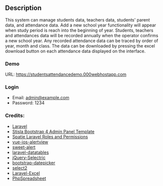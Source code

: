 ## Description
This system can manage students data, teachers data, students' parent data, and attendance data. Add a new school year functionality will appear when study period is reach into the beginning of year. Students, teachers and attendances data will be recorded annually when the operator confirms a new school year. Any recorded attendance data can be traced by order of year, month and class. The data can be downloaded by pressing the excel download button on each attendance data displayed on the interface.

### Demo
URL: https://studentsattendancedemo.000webhostapp.com

### Login
*  Email: admin@example.com
*  Password: 1234

### Credits:
*   [Laravel](https://github.com/laravel/laravel)
*   [Stisla Bootstrap 4 Admin Panel Template](https://github.com/stisla/stisla)
*   [Spatie Laravel Roles and Permissions](https://github.com/spatie/laravel-permission)
*   [vue-ios-alertview](https://github.com/Wyntau/vue-ios-alertview)
*   [sweet-alert](https://github.com/t4t5/sweetalert)
*   [laravel-datatables](https://github.com/yajra/laravel-datatables)
*   [jQuery-Selectric](https://github.com/lcdsantos/jQuery-Selectric)
*   [bootstrap-datepicker](https://github.com/uxsolutions/bootstrap-datepicker)
*   [select2](https://github.com/select2/select2)
*   [Laravel-Excel](https://github.com/Maatwebsite/Laravel-Excel)
*   [PhpSpreadsheet](https://github.com/PHPOffice/PhpSpreadsheet)